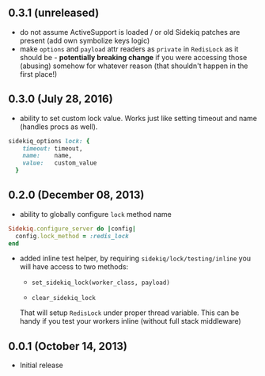 ## 0.3.1 (unreleased)

- do not assume ActiveSupport is loaded / or old Sidekiq patches are present (add own symbolize keys logic)
- make `options` and `payload` attr readers as `private` in `RedisLock` as it should be - **potentially breaking change** if you were accessing those (abusing) somehow for whatever reason (that shouldn't happen in the first place!)

## 0.3.0 (July 28, 2016)

- ability to set custom lock value. Works just like setting timeout and name (handles procs as well).

``` ruby
sidekiq_options lock: {
    timeout: timeout,
    name:    name,
    value:   custom_value
  }
```

## 0.2.0 (December 08, 2013)

- ability to globally configure `lock` method name

``` ruby
Sidekiq.configure_server do |config|
  config.lock_method = :redis_lock
end
```

- added inline test helper, by requiring `sidekiq/lock/testing/inline`
  you will have access to two methods:

  - `set_sidekiq_lock(worker_class, payload)`

  - `clear_sidekiq_lock`

  That will setup `RedisLock` under proper thread variable.
  This can be handy if you test your workers inline (without full stack middleware)

## 0.0.1 (October 14, 2013)

- Initial release
